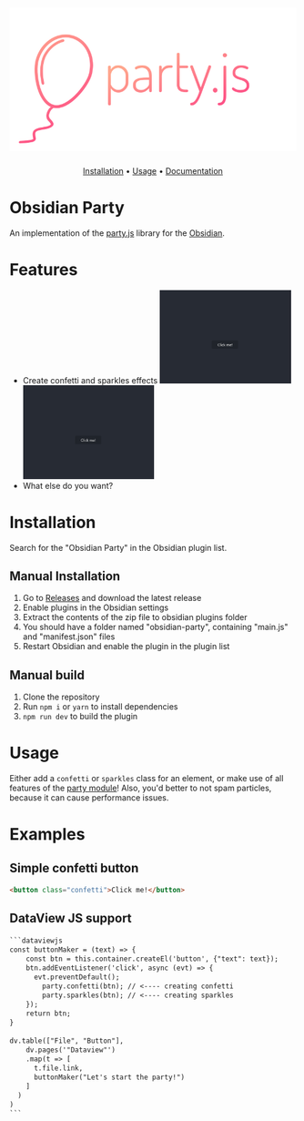 <h1 align="center">
    <img src="https://raw.githubusercontent.com/yiliansource/party-js/main/.github/banner.svg"/>
</h1>

<p align="center">
    <a href="#installation">Installation</a> &bull;
    <a href="#usage">Usage</a> &bull;
    <a href="https://party.js.org/docs">Documentation</a>
</p>

# Obsidian Party
An implementation of the [party.js](https://party.js.org/) library for the [Obsidian](https://obsidian.md).

# Features
+ Create confetti and sparkles effects
<img src="images/confetti.gif" width="48%"/> <img src="images/sparkles.gif" width="48%"/>
+ What else do you want?

# Installation
Search for the "Obsidian Party" in the Obsidian plugin list.
## Manual Installation
1. Go to [Releases](https://github.com/shap-po/obsidian-party/releases) and download the latest release
2. Enable plugins in the Obsidian settings
3. Extract the contents of the zip file to obsidian plugins folder
4. You should have a folder named "obsidian-party", containing "main.js" and "manifest.json" files
5. Restart Obsidian and enable the plugin in the plugin list
## Manual build
1. Clone the repository
2. Run `npm i` or `yarn` to install dependencies
3. `npm run dev` to build the plugin

# Usage
Either add a `confetti` or `sparkles` class for an element, or make use of all features of the [party module](https://party.js.org/docs)!
Also, you'd better to not spam particles, because it can cause performance issues.

# Examples
## Simple confetti button
```html
<button class="confetti">Click me!</button>
```
## DataView JS support 
````
```dataviewjs
const buttonMaker = (text) => {
    const btn = this.container.createEl('button', {"text": text});
    btn.addEventListener('click', async (evt) => {
      evt.preventDefault();
	    party.confetti(btn); // <---- creating confetti
	    party.sparkles(btn); // <---- creating sparkles
    });
    return btn;
}

dv.table(["File", "Button"],
	dv.pages('"Dataview"')
    .map(t => [
      t.file.link,
      buttonMaker("Let's start the party!")
    ]
  )
)
```
````
